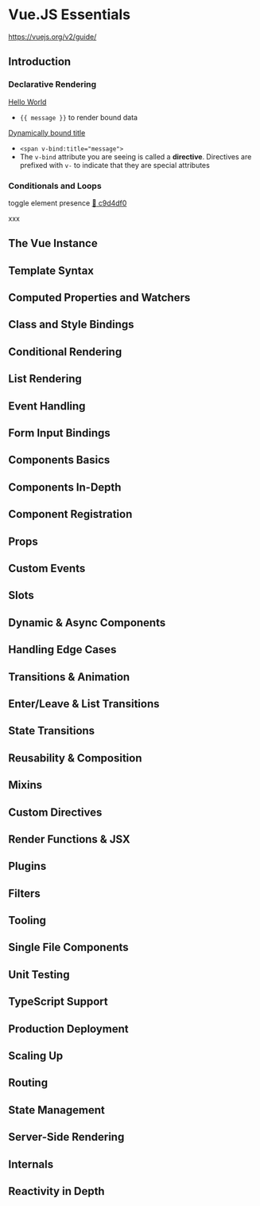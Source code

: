 # Vue.JS Essentials

https://vuejs.org/v2/guide/

## Introduction

### Declarative Rendering

[Hello World](https://github.com/arafatm/learn_vue/commit/1568792a75319bac75195ca5003a50c13f98bd85)
- `{{ message }}` to render bound data

[Dynamically bound title](https://github.com/arafatm/learn_vue/commit/e7c84d91f9f5898256fb7e9ed65300ef29744d48)
- `<span v-bind:title="message">`
- The `v-bind` attribute you are seeing is called a **directive**.  Directives
  are prefixed with `v-` to indicate that they are special attributes

### Conditionals and Loops

toggle element presence [:ship: c9d4df0](https://github.com/arafatm/learn_vue/commit/c9d4df0)

xxx

## The Vue Instance
## Template Syntax
## Computed Properties and Watchers
## Class and Style Bindings
## Conditional Rendering
## List Rendering
## Event Handling
## Form Input Bindings
## Components Basics
## Components In-Depth
## Component Registration
## Props
## Custom Events
## Slots
## Dynamic & Async Components
## Handling Edge Cases
## Transitions & Animation
## Enter/Leave & List Transitions
## State Transitions
## Reusability & Composition
## Mixins
## Custom Directives
## Render Functions & JSX
## Plugins
## Filters
## Tooling
## Single File Components
## Unit Testing
## TypeScript Support
## Production Deployment
## Scaling Up
## Routing
## State Management
## Server-Side Rendering
## Internals
## Reactivity in Depth 
